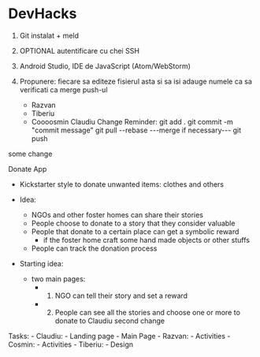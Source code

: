 # DevHacks
1. Git instalat + meld
2. OPTIONAL autentificare cu chei SSH
3. Android Studio, IDE de JavaScript (Atom/WebStorm)

4. Propunere: fiecare sa editeze fisierul asta si sa isi adauge numele ca sa verificati ca merge push-ul
	- Razvan
	- Tiberiu
	- Coooosmin
Claudiu Change
Reminder:
git add .
git commit -m "commit message"
git pull --rebase
---merge if necessary---
git push

some change

Donate App

- Kickstarter style to donate unwanted items: clothes and others
- Idea:
	- NGOs and other foster homes can share their stories
	- People choose to donate to a story that they consider valuable
	- People that donate to a certain place can get a symbolic reward
		- if the foster home craft some hand made objects or other stuffs
	- People can track the donation process

- Starting idea:
	- two main pages:
		- 1. NGO can tell their story and set a reward
		- 2. People can see all the stories and choose one or more to donate to
Claudiu second change


Tasks:
	- Claudiu:
		- Landing page
		- Main Page
	- Razvan:
		- Activities
	- Cosmin:
		- Activities
	- Tiberiu:
		- Design
